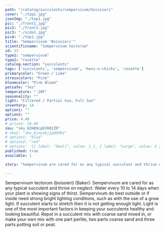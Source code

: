 ```yaml
---
path: "/catalog/succulents/sempervivum/boissieri"
cover: "./top1.jpg"
jsonImg: "./top1.jpg"
pic: "./front1.jpg"
pic2: "./front2.jpg"
pic3: "./side1.jpg"
pic4: "./top1.jpg"
title: "Sempervivum 'Boissieri'"
scientificname: "Sempervivum tectorum"
id: 13 
type1: "sempervivum"
type2: "rosette"
catalog-section: "succulents"
tags: ['succulents', 'sempervivum', 'hens-n-chicks', 'rosette']
primarycolor: "Green / Lime"
stresscolors: "Pink"
bloomcolor: "Pink Bloom"
petsafe: "Yes"
temperature: "-20F"
seasonality: ""
light: "Filtered / Partial Sun, Full Sun"
inventory: 14
option1: ""
option2: ""
price: 4.49
# price2: 14.99
sku: "sku_H2H89cpEVO0IZR"
# sku2: "sku_GjxyukjjpQOVDs"
# option1: "blue"
# option2: "red"
# options: '[{ label: "Small", value: 1 }, { label: "Large", value: 2 }]'
published: true
available: 1

story: "Sempervivum are cared for as any typical succulent and thrive on neglect. Water every 10 to 14 days when your plant is showing signs of thirst. Sempervivum do best outside or if inside need strong bright lighting conditions, such as with the use of a grow light."

---
```


Sempervivum tectorum (boissieri) (Baker): Sempervivum are cared for as any typical succulent and thrive on neglect. Water every 10 to 14 days when your plant is showing signs of thirst. Sempervivum do best outside or if inside need strong bright lighting conditions, such as with the use of a grow light. If succulent starts to stretch then it is not getting enough light. Light is one of the most important factors in keeping your succulents healthy and looking beautiful. Repot in a succulent mix with coarse sand mixed in, or make your own mix with one part perlite, two parts coarse sand and three parts potting soil or peat.